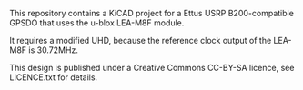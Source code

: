 This repository contains a KiCAD project for a Ettus USRP B200-compatible
GPSDO that uses the u-blox LEA-M8F module.

It requires a modified UHD, because the reference clock output of the LEA-M8F is
30.72MHz.

This design is published under a Creative Commons CC-BY-SA licence, see
LICENCE.txt for details.
